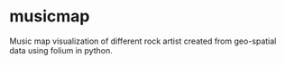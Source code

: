 # musicmap
Music map visualization of different rock artist created from geo-spatial data using folium in python.


